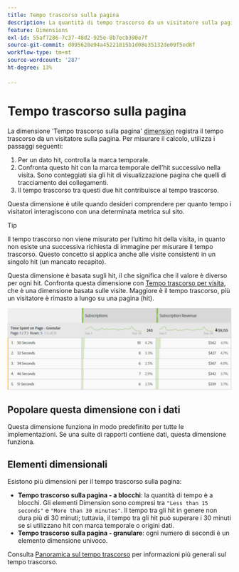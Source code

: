 ```yaml
---
title: Tempo trascorso sulla pagina
description: La quantità di tempo trascorso da un visitatore sulla pagina.
feature: Dimensions
exl-id: 55af7286-7c37-48d2-925e-8b7ecb390e7f
source-git-commit: d095628e94a45221815b1d08e35132de09f5ed8f
workflow-type: tm+mt
source-wordcount: '287'
ht-degree: 13%

---
```


# Tempo trascorso sulla pagina

La dimensione &#39;Tempo trascorso sulla pagina&#39; [dimension](overview.md) registra il tempo trascorso da un visitatore sulla pagina. Per misurare il calcolo, utilizza i passaggi seguenti:

1. Per un dato hit, controlla la marca temporale.
2. Confronta questo hit con la marca temporale dell’hit successivo nella visita. Sono conteggiati sia gli hit di visualizzazione pagina che quelli di tracciamento dei collegamenti.
3. Il tempo trascorso tra questi due hit contribuisce al tempo trascorso.

Questa dimensione è utile quando desideri comprendere per quanto tempo i visitatori interagiscono con una determinata metrica sul sito.

>[!TIP]
>
>Il tempo trascorso non viene misurato per l’ultimo hit della visita, in quanto non esiste una successiva richiesta di immagine per misurare il tempo trascorso. Questo concetto si applica anche alle visite consistenti in un singolo hit (un mancato recapito).

Questa dimensione è basata sugli hit, il che significa che il valore è diverso per ogni hit. Confronta questa dimensione con [Tempo trascorso per visita](time-spent-per-visit.md), che è una dimensione basata sulle visite. Maggiore è il tempo trascorso, più un visitatore è rimasto a lungo su una pagina (hit).

![Tempo trascorso sulla pagina](../metrics/assets/time-spent2.png)

## Popolare questa dimensione con i dati

Questa dimensione funziona in modo predefinito per tutte le implementazioni. Se una suite di rapporti contiene dati, questa dimensione funziona.

## Elementi dimensionali

Esistono più dimensioni per il tempo trascorso sulla pagina:

* **Tempo trascorso sulla pagina - a blocchi**: la quantità di tempo è a blocchi. Gli elementi Dimension sono compresi tra `"Less than 15 seconds"` e `"More than 30 minutes"`. Il tempo tra gli hit in genere non dura più di 30 minuti; tuttavia, il tempo tra gli hit può superare i 30 minuti se si utilizzano hit con marca temporale o origini dati.
* **Tempo trascorso sulla pagina - granulare**: ogni numero di secondi è un elemento dimensione univoco.

Consulta [Panoramica sul tempo trascorso](../metrics/time-spent.md) per informazioni più generali sul tempo trascorso.

